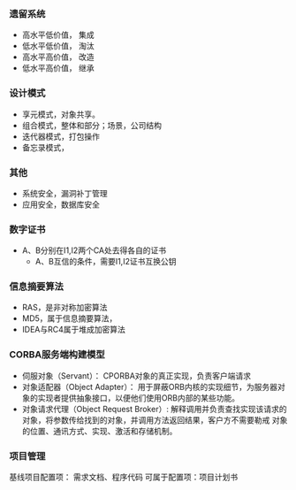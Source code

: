 ### 遗留系统

* 高水平低价值， 集成
* 低水平低价值， 淘汰
* 高水平高价值， 改造
* 低水平高价值， 继承


### 设计模式
* 享元模式，对象共享。
* 组合模式，整体和部分；场景，公司结构
* 迭代器模式，打包操作
* 备忘录模式，  


### 其他
* 系统安全，漏洞补丁管理
* 应用安全，数据库安全

### 数字证书
* A、B分别在I1,I2两个CA处去得各自的证书
  * A、B互信的条件，需要I1,I2证书互换公钥
  
### 信息摘要算法
* RAS，是非对称加密算法
* MD5，属于信息摘要算法，
* IDEA与RC4属于堆成加密算法

### CORBA服务端构建模型
* 伺服对象（Servant）： CPORBA对象的真正实现，负责客户端请求
* 对象适配器（Object Adapter）： 用于屏蔽ORB内核的实现细节，为服务器对象的实现者提供抽象接口，以便他们使用ORB内部的某些功能。
* 对象请求代理（Object Request Broker）: 解释调用并负责查找实现该请求的对象，将参数传给找到的对象，并调用方法返回结果，客户方不需要勒戒
对象的位置、通讯方式、实现、激活和存储机制。

### 项目管理

基线项目配置项： 需求文档、程序代码
可属于配置项：项目计划书
